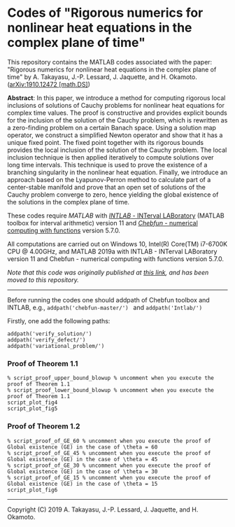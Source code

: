 # Codes of "Rigorous numerics for nonlinear heat equations in the complex plane of time"

This repository contains the MATLAB codes associated with the paper:
"Rigorous numerics for nonlinear heat equations in the complex plane of time"
by A. Takayasu, J.-P. Lessard, J. Jaquette, and H. Okamoto. ([arXiv:1910.12472 [math.DS]](https://arxiv.org/abs/1910.12472))

**Abstract**: In this paper, we introduce a method for computing rigorous local inclusions of solutions of Cauchy problems for nonlinear heat equations for complex time values. The proof is constructive and provides explicit bounds for the inclusion of the solution of the Cauchy problem, which is rewritten as a zero-finding problem on a certain Banach space. Using a solution map operator, we construct a simplified Newton operator and show that it has a unique fixed point. The fixed point together with its rigorous bounds provides the local inclusion of the solution of the Cauchy problem. The local inclusion technique is then applied iteratively to compute solutions over long time intervals. This technique is used to prove the existence of a branching singularity in the nonlinear heat equation. Finally, we introduce an approach based on the Lyapunov-Perron method to  calculate part of a center-stable manifold and prove that an open set of solutions of the Cauchy problem converge to zero, hence yielding the global existence of the solutions in the complex plane of time.

These codes require *MATLAB* with [*INTLAB* - INTerval LABoratory](http://www.ti3.tu-harburg.de/rump/intlab/) (MATLAB toolbox for interval arithmetic) version 11 and [*Chebfun* - numerical computing with functions](https://www.chebfun.org/) version 5.7.0.

All computations are carried out on Windows 10, Intel(R) Core(TM) i7-6700K CPU @ 4.00GHz, and MATLAB 2019a with INTLAB - INTerval LABoratory version 11 and Chebfun - numerical computing with functions version 5.7.0.

_Note that this code was originally published at [this link](https://www.risk.tsukuba.ac.jp/~takitoshi/codes/RNcnheq.zip), and has been moved to this repository._

---

Before running the codes one should addpath of Chebfun toolbox and INTLAB, e.g., `addpath('chebfun-master/') ` and `addpath('Intlab/')`

Firstly, one add the following paths:

```
addpath('verify_solution/')
addpath('verify_defect/')
addpath('variational_problem/')
```

### Proof of Theorem 1.1

```
% script_proof_upper_bound_blowup % uncomment when you execute the proof of Theorem 1.1
% script_proof_lower_bound_blowup % uncomment when you execute the proof of Theorem 1.1
script_plot_fig4
script_plot_fig5
```

### Proof of Theorem 1.2

```
% script_proof_of_GE_60 % uncomment when you execute the proof of Global existence (GE) in the case of \theta = 60
% script_proof_of_GE_45 % uncomment when you execute the proof of Global existence (GE) in the case of \theta = 45
% script_proof_of_GE_30 % uncomment when you execute the proof of Global existence (GE) in the case of \theta = 30
% script_proof_of_GE_15 % uncomment when you execute the proof of Global existence (GE) in the case of \theta = 15
script_plot_fig6
```
---

Copyright (C) 2019  A. Takayasu, J.-P. Lessard, J. Jaquette, and H. Okamoto.
